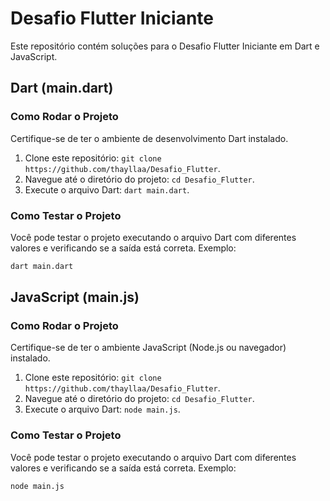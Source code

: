 # Desafio Flutter Iniciante
Este repositório contém soluções para o Desafio Flutter Iniciante em Dart e JavaScript.

## Dart (main.dart)
### Como Rodar o Projeto
Certifique-se de ter o ambiente de desenvolvimento Dart instalado.
1. Clone este repositório: `git clone https://github.com/thayllaa/Desafio_Flutter`.
2. Navegue até o diretório do projeto: `cd Desafio_Flutter`.
3. Execute o arquivo Dart: `dart main.dart`.

### Como Testar o Projeto
Você pode testar o projeto executando o arquivo Dart com diferentes valores e verificando se a saída está correta.
Exemplo:
```bash
dart main.dart
``` 

## JavaScript (main.js)
### Como Rodar o Projeto
Certifique-se de ter o ambiente JavaScript (Node.js ou navegador) instalado.
  1. Clone este repositório: `git clone https://github.com/thayllaa/Desafio_Flutter`.
  2. Navegue até o diretório do projeto: `cd Desafio_Flutter`.
  3. Execute o arquivo Dart: `node main.js`.

### Como Testar o Projeto
Você pode testar o projeto executando o arquivo Dart com diferentes valores e verificando se a saída está correta.
Exemplo:
```bash
node main.js
